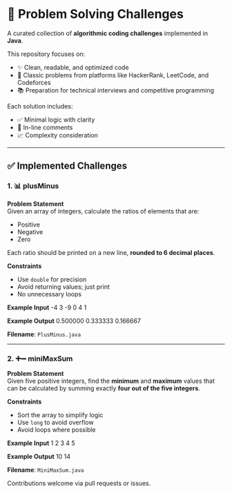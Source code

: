 # 🧠 Problem Solving Challenges

A curated collection of **algorithmic coding challenges** implemented in **Java**.

This repository focuses on:
- ✨ Clean, readable, and optimized code
- 🧩 Classic problems from platforms like HackerRank, LeetCode, and Codeforces
- 📚 Preparation for technical interviews and competitive programming

Each solution includes:
- ✅ Minimal logic with clarity
- 💬 In-line comments
- 📈 Complexity consideration

---

## ✅ Implemented Challenges

### 1. 📊 plusMinus

**Problem Statement**  
Given an array of integers, calculate the ratios of elements that are:
- Positive
- Negative
- Zero  

Each ratio should be printed on a new line, **rounded to 6 decimal places**.

**Constraints**
- Use `double` for precision
- Avoid returning values; just print
- No unnecessary loops

**Example Input**
-4 3 -9 0 4 1

**Example Output**
0.500000
0.333333
0.166667

**Filename**: `PlusMinus.java`

---

### 2. ➕➖ miniMaxSum

**Problem Statement**  
Given five positive integers, find the **minimum** and **maximum** values that can be calculated by summing exactly **four out of the five integers**.

**Constraints**
- Sort the array to simplify logic
- Use `long` to avoid overflow
- Avoid loops where possible

**Example Input**
1 2 3 4 5

**Example Output**
10 14

**Filename**: `MiniMaxSum.java`




Contributions welcome via pull requests or issues.

